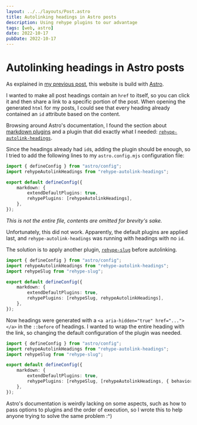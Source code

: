 ```yaml
---
layout: ../../layouts/Post.astro
title: Autolinking headings in Astro posts
description: Using rehype plugins to our advantage
tags: [web, astro]
date: 2022-10-17
pubDate: 2022-10-17
---
```


# Autolinking headings in Astro posts

As explained in [my previous post](./static-websites-are-really-cool), this
website is build with [Astro](https://astro.build/).

I wanted to make all post headings contain an `href` to itself, so you can click
it and then share a link to a specific portion of the post.  When opening the
generated `html` for my posts, I could see that every heading already contained
an `id` attribute based on the content.

Browsing around Astro's documentation, I found the section about [markdown plugins](https://docs.astro.build/en/guides/markdown-content/#markdown-plugins) 
and a plugin that did exactly what I needed:
[`rehype-autolink-headings`](https://github.com/rehypejs/rehype-autolink-headings).

Since the headings already had `id`s, adding the plugin should be enough, so I tried to add the following lines
to my `astro.config.mjs` configuration file:

```ts
import { defineConfig } from "astro/config";
import rehypeAutolinkHeadings from "rehype-autolink-headings";

export default defineConfig({
    markdown: {
        extendDefaultPlugins: true,
        rehypePlugins: [rehypeAutolinkHeadings],
    },
});
```

_This is not the entire file, contents are omitted for brevity's sake._

Unfortunately, this did not work. Apparently, the default plugins are applied last, and `rehype-autolink-headings` was running with headings with no `id`.

The solution is to apply another plugin, [`rehype-slug`](https://github.com/rehypejs/rehype-slug) before autolinking.

```ts
import { defineConfig } from "astro/config";
import rehypeAutolinkHeadings from "rehype-autolink-headings";
import rehypeSlug from "rehype-slug";

export default defineConfig({
    markdown: {
        extendDefaultPlugins: true,
        rehypePlugins: [rehypeSlug, rehypeAutolinkHeadings],
    },
});
```

Now headings were generated with a `<a aria-hidden="true" href="..."></a>` in the `::before` of headings. I wanted to wrap the entire heading with the link, so changing the default configuration of the plugin was needed.

```ts
import { defineConfig } from "astro/config";
import rehypeAutolinkHeadings from "rehype-autolink-headings";
import rehypeSlug from "rehype-slug";

export default defineConfig({
    markdown: {
        extendDefaultPlugins: true,
        rehypePlugins: [rehypeSlug, [rehypeAutolinkHeadings, { behavior: "wrap" }]],
    },
});
```

Astro's documentation is weirdly lacking on some aspects, such as how to pass options to plugins and the order of execution, so I wrote this to help anyone trying to solve the same problem :^)
